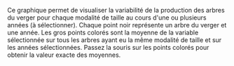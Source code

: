 Ce graphique permet de visualiser la variabilité de la production des arbres du verger pour chaque modalité de taille au cours d'une ou plusieurs années (à sélectionner). 
Chaque point noir représente un arbre du verger et une année. 
Les gros points colorés sont la moyenne de la variable sélectionnée sur tous les arbres ayant eu la même modalité de taille et sur les années sélectionnées. 
Passez la souris sur les points colorés pour obtenir la valeur exacte des moyennes.
